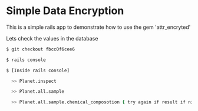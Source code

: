 # Simple Data Encryption

This is a simple rails app to demonstrate how to use the gem 'attr_encryted'


Lets check the values in the database

```sh
$ git checkout fbcc0f6cee6

$ rails console

$ [Inside rails console]

  >> Planet.inspect

  >> Planet.all.sample

  >> Planet.all.sample.chemical_composotion { try again if result if nil }

```